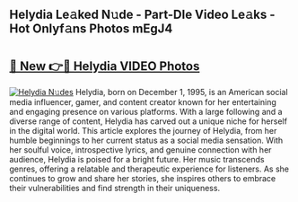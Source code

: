 ## Helydia Le𝚊ked N𝚞de - Part-DIe Video Le𝚊ks - Hot Onlyf𝚊ns Photos mEgJ4

# <h2><a href="http://ac12778.deff.icu/?id=Helydia">🔗 New 👉🔴 Helydia VIDEO Photos</a></h2>

[![Helydia N𝚞des](https://i.imgur.com/rIISA9y.gif)](http://ac12778.deff.icu/?id=Helydia)
Helydia, born on December 1, 1995, is an American social media influencer, gamer, and content creator known for her entertaining and engaging presence on various platforms. With a large following and a diverse range of content, Helydia has carved out a unique niche for herself in the digital world. This article explores the journey of Helydia, from her humble beginnings to her current status as a social media sensation. With her soulful voice, introspective lyrics, and genuine connection with her audience, Helydia is poised for a bright future. Her music transcends genres, offering a relatable and therapeutic experience for listeners. As she continues to grow and share her stories, she inspires others to embrace their vulnerabilities and find strength in their uniqueness.
